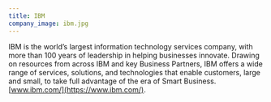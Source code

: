 ```yaml
---
title: IBM
company_image: ibm.jpg
---
```

IBM is the world’s largest information technology services company, with more than 100 years of leadership in helping businesses innovate. Drawing on resources from across IBM and key Business Partners, IBM offers a wide range of services, solutions, and technologies that enable customers, large and small, to take full advantage of the era of Smart Business. [www.ibm.com/](https://www.ibm.com/).
